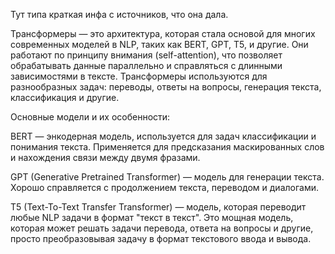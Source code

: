 Тут типа краткая инфа с источников, что она дала.

Трансформеры — это архитектура, которая стала основой для многих современных моделей в NLP, таких как BERT, GPT, T5, и другие. Они работают по принципу внимания (self-attention), что позволяет обрабатывать данные параллельно и справляться с длинными зависимостями в тексте. Трансформеры используются для разнообразных задач: переводы, ответы на вопросы, генерация текста, классификация и другие.

Основные модели и их особенности:

BERT — энкодерная модель, используется для задач классификации и понимания текста. Применяется для предсказания маскированных слов и нахождения связи между двумя фразами.

GPT (Generative Pretrained Transformer) — модель для генерации текста. Хорошо справляется с продолжением текста, переводом и диалогами.

T5 (Text-To-Text Transfer Transformer) — модель, которая переводит любые NLP задачи в формат "текст в текст". Это мощная модель, которая может решать задачи перевода, ответа на вопросы и другие, просто преобразовывая задачу в формат текстового ввода и вывода.